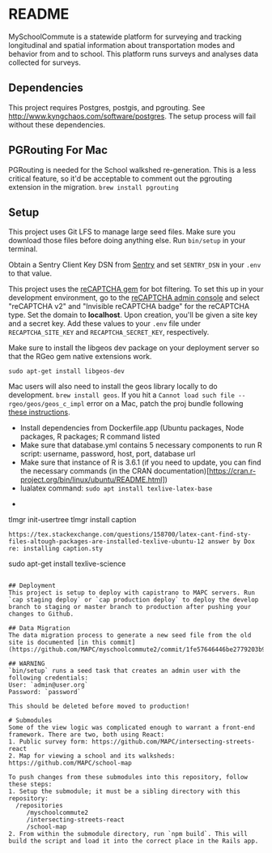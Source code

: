 # README

MySchoolCommute is a statewide platform for surveying and tracking longitudinal and spatial information about transportation modes and behavior from and to school. This platform runs surveys and analyses data collected for surveys.  

## Dependencies
This project requires Postgres, postgis, and pgrouting. See http://www.kyngchaos.com/software/postgres. The setup process will fail without these dependencies.

## PGRouting For Mac
PGRouting is needed for the School walkshed re-generation. This is a less critical feature, so it'd be acceptable to comment out the pgrouting extension in the migration. 
`brew install pgrouting`

## Setup
This project uses Git LFS to manage large seed files. Make sure you download those files before doing anything else.
Run `bin/setup` in your terminal.

Obtain a Sentry Client Key DSN from [Sentry](https://sentry.io/settings/metropolitan-area-planning-cou/my-school-commute-2/keys/) and set `SENTRY_DSN` in your `.env` to that value.

This project uses the [reCAPTCHA gem](https://github.com/ambethia/recaptcha) for bot filtering. To set this up in your development environment, go to the [reCAPTCHA admin console](https://www.google.com/recaptcha/admin/create) and select "reCAPTCHA v2" and "Invisible reCAPTCHA badge" for the reCAPTCHA type. Set the domain to **localhost**. Upon creation, you'll be given a site key and a secret key. Add these values to your `.env` file under `RECAPTCHA_SITE_KEY` and `RECAPTCHA_SECRET_KEY`, respectively.

Make sure to install the libgeos dev package on your deployment server so that the RGeo gem native extensions work.

`sudo apt-get install libgeos-dev`

Mac users will also need to install the geos library locally to do development.
`brew install geos`. If you hit a `Cannot load such file -- rgeo/geos/geos_c_impl` error on a Mac, patch the proj bundle following [these instructions](https://github.com/rgeo/rgeo-proj4/issues/4#issuecomment-536193184).

- Install dependencies from Dockerfile.app (Ubuntu packages, Node packages, R packages; R command listed
- Make sure that database.yml contains 5 necessary components to run R script: username, password, host, port, database url
- Make sure that instance of R is 3.6.1 (if you need to update, you can find the necessary commands (in the CRAN documentation)[https://cran.r-project.org/bin/linux/ubuntu/README.html])
- lualatex command: `sudo apt install texlive-latex-base`
- ```sudo apt-get install xzdec
tlmgr init-usertree
tlmgr install caption
```
https://tex.stackexchange.com/questions/158700/latex-cant-find-sty-files-altough-packages-are-installed-texlive-ubuntu-12 answer by Dox re: installing caption.sty

```
sudo apt-get install texlive-science
```

## Deployment
This project is setup to deploy with capistrano to MAPC servers. Run `cap staging deploy` or `cap production deploy` to deploy the develop branch to staging or master branch to production after pushing your changes to Github.

## Data Migration
The data migration process to generate a new seed file from the old site is documented [in this commit](https://github.com/MAPC/myschoolcommute2/commit/1fe57646446be2779203b97c5347c3f9dc5e6af4).

## WARNING
`bin/setup` runs a seed task that creates an admin user with the following credentials: 
User: `admin@user.org`
Password: `password`

This should be deleted before moved to production!

# Submodules
Some of the view logic was complicated enough to warrant a front-end framework. There are two, both using React:
1. Public survey form: https://github.com/MAPC/intersecting-streets-react
2. Map for viewing a school and its walksheds: https://github.com/MAPC/school-map

To push changes from these submodules into this repository, follow these steps:
1. Setup the submodule; it must be a sibling directory with this repository:
  /repositories
     /myschoolcommute2
     /intersecting-streets-react
     /school-map
2. From within the submodule directory, run `npm build`. This will build the script and load it into the correct place in the Rails app.
